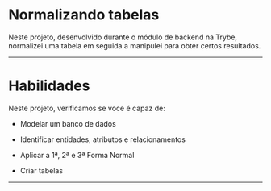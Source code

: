 # Normalizando tabelas
Neste projeto, desenvolvido durante o módulo de backend na Trybe, normalizei uma tabela em seguida a manipulei para obter certos resultados.

---

# Habilidades
Neste projeto, verificamos se voce é capaz de:

  * Modelar um banco de dados

  * Identificar entidades, atributos e relacionamentos
  
  * Aplicar a 1ª, 2ª e 3ª Forma Normal

  * Criar tabelas

---
